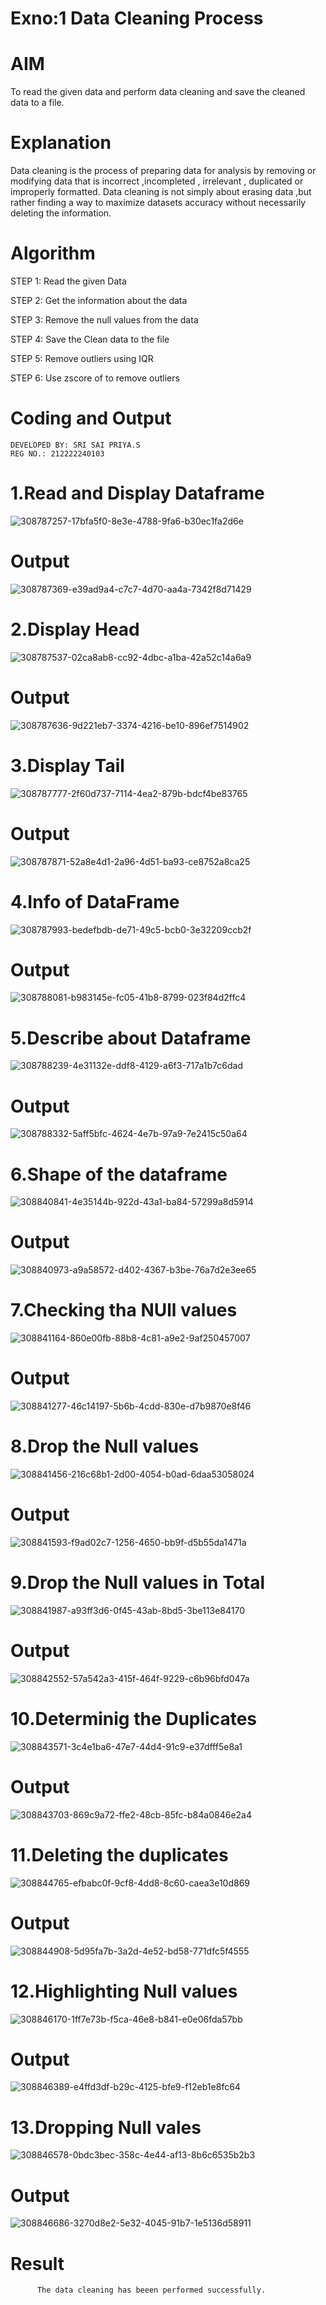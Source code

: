 # Exno:1 Data Cleaning Process

# AIM
To read the given data and perform data cleaning and save the cleaned data to a file.

# Explanation
Data cleaning is the process of preparing data for analysis by removing or modifying data that is incorrect ,incompleted , irrelevant , duplicated or improperly formatted. Data cleaning is not simply about erasing data ,but rather finding a way to maximize datasets accuracy without necessarily deleting the information.

# Algorithm
STEP 1: Read the given Data

STEP 2: Get the information about the data

STEP 3: Remove the null values from the data

STEP 4: Save the Clean data to the file

STEP 5: Remove outliers using IQR

STEP 6: Use zscore of to remove outliers

# Coding and Output
```
DEVELOPED BY: SRI SAI PRIYA.S
REG NO.: 212222240103
```
# 1.Read and Display Dataframe

![308787257-17bfa5f0-8e3e-4788-9fa6-b30ec1fa2d6e](https://github.com/SriSaiPriyaSenthilvel/exno1/assets/119475702/722edb75-603f-4433-97d7-0a7316d7ac4c)

# Output

![308787369-e39ad9a4-c7c7-4d70-aa4a-7342f8d71429](https://github.com/SriSaiPriyaSenthilvel/exno1/assets/119475702/36fd615c-d39d-42c4-af0b-918ffc6f6e3d)

# 2.Display Head

![308787537-02ca8ab8-cc92-4dbc-a1ba-42a52c14a6a9](https://github.com/SriSaiPriyaSenthilvel/exno1/assets/119475702/b29e1f05-67d2-4def-98b2-82a308dca4f2)

# Output

![308787636-9d221eb7-3374-4216-be10-896ef7514902](https://github.com/SriSaiPriyaSenthilvel/exno1/assets/119475702/84318f8d-ee6f-4682-ac28-4a702961ade4)

# 3.Display Tail

![308787777-2f60d737-7114-4ea2-879b-bdcf4be83765](https://github.com/SriSaiPriyaSenthilvel/exno1/assets/119475702/777278c5-1724-43b1-ad41-8beb907e05f9)

# Output

![308787871-52a8e4d1-2a96-4d51-ba93-ce8752a8ca25](https://github.com/SriSaiPriyaSenthilvel/exno1/assets/119475702/38cf94dd-7d79-423e-93a6-63684ffa721c)

# 4.Info of DataFrame

![308787993-bedefbdb-de71-49c5-bcb0-3e32209ccb2f](https://github.com/SriSaiPriyaSenthilvel/exno1/assets/119475702/ff24deac-f1dd-4242-8baf-83570401811c)

# Output

![308788081-b983145e-fc05-41b8-8799-023f84d2ffc4](https://github.com/SriSaiPriyaSenthilvel/exno1/assets/119475702/c21d324c-d182-42f1-a5fa-86455c09b42c)

# 5.Describe about Dataframe

![308788239-4e31132e-ddf8-4129-a6f3-717a1b7c6dad](https://github.com/SriSaiPriyaSenthilvel/exno1/assets/119475702/80e721a8-cf8c-4baa-a800-da27c319436f)

# Output
![308788332-5aff5bfc-4624-4e7b-97a9-7e2415c50a64](https://github.com/SriSaiPriyaSenthilvel/exno1/assets/119475702/f9b30e01-58d6-4f56-9f99-7e609f9c6851)

# 6.Shape of the dataframe

![308840841-4e35144b-922d-43a1-ba84-57299a8d5914](https://github.com/SriSaiPriyaSenthilvel/exno1/assets/119475702/833442fc-4564-4690-bad8-d9cea03a7fc5)

# Output

![308840973-a9a58572-d402-4367-b3be-76a7d2e3ee65](https://github.com/SriSaiPriyaSenthilvel/exno1/assets/119475702/74c27975-f17d-4b3f-9f1b-993559643b61)

# 7.Checking tha NUll values

![308841164-860e00fb-88b8-4c81-a9e2-9af250457007](https://github.com/SriSaiPriyaSenthilvel/exno1/assets/119475702/d6c04817-b10f-4282-a7f3-33e8612ffe0b)

# Output

![308841277-46c14197-5b6b-4cdd-830e-d7b9870e8f46](https://github.com/SriSaiPriyaSenthilvel/exno1/assets/119475702/69b5701a-2190-4d86-9c77-a819695cc3e6)

# 8.Drop the Null values

![308841456-216c68b1-2d00-4054-b0ad-6daa53058024](https://github.com/SriSaiPriyaSenthilvel/exno1/assets/119475702/2bc7d7f3-38c9-4f44-b7a0-de54dff51e36)

# Output

![308841593-f9ad02c7-1256-4650-bb9f-d5b55da1471a](https://github.com/SriSaiPriyaSenthilvel/exno1/assets/119475702/08a58c81-6769-4699-b415-36e18af29871)

# 9.Drop the Null values in Total

![308841987-a93ff3d6-0f45-43ab-8bd5-3be113e84170](https://github.com/SriSaiPriyaSenthilvel/exno1/assets/119475702/19d4141b-fb02-4ecc-a149-c0f249c96a9e)

# Output

![308842552-57a542a3-415f-464f-9229-c6b96bfd047a](https://github.com/SriSaiPriyaSenthilvel/exno1/assets/119475702/82efe054-ee65-40a5-9586-cc90505a2599)

# 10.Determinig the Duplicates

![308843571-3c4e1ba6-47e7-44d4-91c9-e37dfff5e8a1](https://github.com/SriSaiPriyaSenthilvel/exno1/assets/119475702/77c46595-4d85-4bfb-8572-dbd2743fd8b1)

# Output

![308843703-869c9a72-ffe2-48cb-85fc-b84a0846e2a4](https://github.com/SriSaiPriyaSenthilvel/exno1/assets/119475702/76c9d8d6-7aab-4f35-8a99-d906d14f3d36)

# 11.Deleting the duplicates

![308844765-efbabc0f-9cf8-4dd8-8c60-caea3e10d869](https://github.com/SriSaiPriyaSenthilvel/exno1/assets/119475702/f11e4613-540f-4414-b0ff-98717fb283ce)

# Output

![308844908-5d95fa7b-3a2d-4e52-bd58-771dfc5f4555](https://github.com/SriSaiPriyaSenthilvel/exno1/assets/119475702/d0b7e543-799d-4ffd-bf13-6232a71c513c)

# 12.Highlighting Null values

![308846170-1ff7e73b-f5ca-46e8-b841-e0e06fda57bb](https://github.com/SriSaiPriyaSenthilvel/exno1/assets/119475702/e00d9496-e748-44b1-b2a5-4a2917b0cdc8)

# Output

![308846389-e4ffd3df-b29c-4125-bfe9-f12eb1e8fc64](https://github.com/SriSaiPriyaSenthilvel/exno1/assets/119475702/f4be239f-6cd4-4ed7-ae21-6058aaf57acc)

# 13.Dropping Null vales

![308846578-0bdc3bec-358c-4e44-af13-8b6c6535b2b3](https://github.com/SriSaiPriyaSenthilvel/exno1/assets/119475702/cbbd5c59-3d4d-4e90-8912-1f5222d9d668)

# Output

![308846686-3270d8e2-5e32-4045-91b7-1e5136d58911](https://github.com/SriSaiPriyaSenthilvel/exno1/assets/119475702/fec24983-e73e-4263-a76b-971c8dac251d)

# Result
          The data cleaning has beeen performed successfully.
